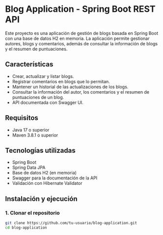 # Blog Application - Spring Boot REST API

Este proyecto es una aplicación de gestión de blogs basada en Spring Boot con una base de datos H2 en memoria. La aplicación permite gestionar autores, blogs y comentarios, además de consultar la información de blogs y el resumen de puntuaciones.

## Características

- Crear, actualizar y listar blogs.
- Registrar comentarios en blogs que lo permitan.
- Mantener un historial de las actualizaciones de los blogs.
- Consultar la información del autor, los comentarios y el resumen de puntuaciones de un blog.
- API documentada con Swagger UI.

## Requisitos

- Java 17 o superior
- Maven 3.8.1 o superior

## Tecnologías utilizadas

- Spring Boot
- Spring Data JPA
- Base de datos H2 (en memoria)
- Swagger para la documentación de la API
- Validación con Hibernate Validator

## Instalación y ejecución

### 1. Clonar el repositorio

```bash
git clone https://github.com/tu-usuario/blog-application.git
cd blog-application
